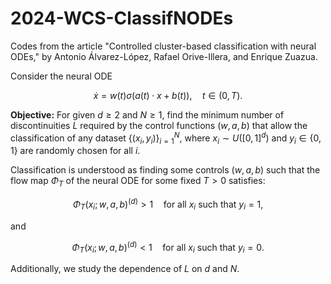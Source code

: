 # 2024-WCS-ClassifNODEs

Codes from the article "Controlled cluster-based classification with neural ODEs," by Antonio Álvarez-López, Rafael Orive-Illera, and Enrique Zuazua.

Consider the neural ODE

$$
\dot{x} = w(t)\sigma(a(t) \cdot x + b(t)), \quad t \in (0, T).
$$

**Objective:**
For given $d\geq2$ and $N \geq 1$, find the minimum number of discontinuities $L$ required by the control functions $(w,a,b)$ that allow the classification of any dataset $\{(x_i,y_i)\}_{i=1}^N$, where $x_i \sim U([0,1]^d)$ and $y_i \in \{0,1\}$ are randomly chosen for all $i$.

Classification is understood as finding some controls $(w,a,b)$ such that the flow map $\Phi_T$ of the neural ODE for some fixed $T>0$ satisfies:

$$
\Phi_T(x_i;w,a,b)^{(d)} > 1 \quad \text{for all } x_i \text{ such that } y_i = 1,
$$

and 

$$
\Phi_T(x_i;w,a,b)^{(d)} < 1 \quad \text{for all } x_i \text{ such that } y_i = 0.
$$

Additionally, we study the dependence of $L$ on $d$ and $N$.
